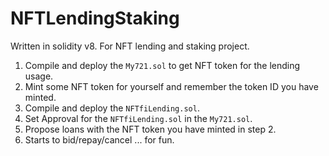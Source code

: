 # NFTLendingStaking
Written in solidity v8. For NFT lending and staking project.
1. Compile and deploy the `My721.sol` to get NFT token for the lending usage.
2. Mint some NFT token for yourself and remember the token ID you have minted.
3. Compile and deploy the `NFTfiLending.sol`.
4. Set Approval for the `NFTfiLending.sol` in the `My721.sol`.
5. Propose loans with the NFT token you have minted in step 2.
6. Starts to bid/repay/cancel ... for fun.
